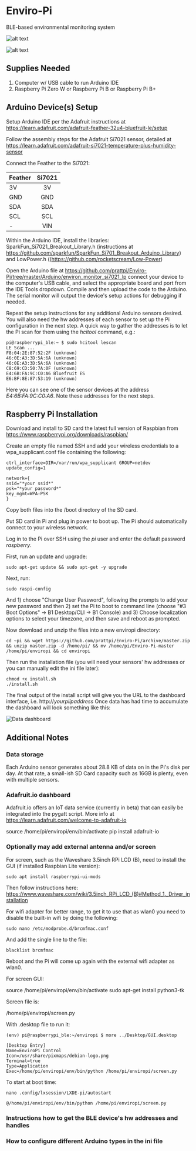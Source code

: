 # Enviro-Pi

BLE-based environmental monitoring system

![alt text](https://prattpi.github.io/Enviro-Pi/IMG_2027.JPG)

![alt text](https://prattpi.github.io/Enviro-Pi/IMG_2020.JPG)

## Supplies Needed 

1. Computer w/ USB cable to run Arduino IDE
2. Raspberry Pi Zero W or Raspberry Pi B or Raspberry Pi B+

## Arduino Device(s) Setup

Setup Arduino IDE per the Adafruit instructions at https://learn.adafruit.com/adafruit-feather-32u4-bluefruit-le/setup

Follow the assembly steps for the Adafruit Si7021 sensor, detailed at https://learn.adafruit.com/adafruit-si7021-temperature-plus-humidity-sensor

Connect the Feather to the Si7021:

| Feather        | Si7021          | 
| ------------- |:-------------:| 
| 3V     | 3V |
| GND     | GND       |
| SDA | SDA      |
| SCL | SCL      |	
| - | VIN      |

Within the Arduino IDE, install the libraries: SparkFun_Si7021_Breakout_Library.h (instructions at https://github.com/sparkfun/SparkFun_Si701_Breakout_Arduino_Library) and LowPower.h ((https://github.com/rocketscream/Low-Power)

Open the Arduino file at https://github.com/prattpi/Enviro-Pi/tree/master/Arduino/environ_monitor_si7021_lp connect your device to the computer's USB cable, and select the appropriate board and port from the IDE Tools dropdown. Compile and then upload the code to the Arduino. The serial monitor will output the device's setup actions for debugging if needed.

Repeat the setup instructions for any additional Arduino sensors desired. You will also need the hw addresses of each sensor to set up the Pi configuration in the next step. A quick way to gather the addresses is to let the Pi scan for them using the *hcitool* command, e.g.:

	pi@raspberrypi_ble:~ $ sudo hcitool lescan
	LE Scan ...
	F8:04:2E:87:52:2F (unknown)
	46:0E:A3:3D:5A:6A (unknown)
	46:0E:A3:3D:5A:6A (unknown)
	C8:69:CD:50:7A:0F (unknown)
	E4:6B:FA:9C:C0:A6 Bluefruit ES
	E6:BF:8E:87:53:19 (unknown)

Here you can see one of the sensor devices at the address *E4:6B:FA:9C:C0:A6*. Note these addresses for the next steps. 

## Raspberry Pi Installation

Download and install to SD card the latest full version of Raspbian from https://www.raspberrypi.org/downloads/raspbian/

Create an empty file named SSH and add your wireless credentials to a wpa_supplicant.conf file containing the following:

	ctrl_interface=DIR=/var/run/wpa_supplicant GROUP=netdev
	update_config=1

	network={
	ssid="*your ssid*"
	psk="*your password*"
	key_mgmt=WPA-PSK
	}

Copy both files into the /boot directory of the SD card.

Put SD card in Pi and plug in power to boot up. The Pi should automatically connect to your wireless network. 

Log in to the Pi over SSH using the *pi* user and enter the default password *raspberry*.

First, run an update and upgrade: 

	sudo apt-get update && sudo apt-get -y upgrade  

Next, run:

	sudo raspi-config 
	
And 1) choose "Change User Password", following the prompts to add your new password and then 2) set the Pi to boot to command line (choose "#3 Boot Options" -> B1 Desktop/CLI -> B1 Console) and 3) Choose localization options to select your timezone, and then save and reboot as prompted.

Now download and unzip the files into a new enviropi directory:

	cd ~pi && wget https://github.com/prattpi/Enviro-Pi/archive/master.zip && unzip master.zip -d /home/pi/ && mv /home/pi/Enviro-Pi-master /home/pi/enviropi && cd enviropi

Then run the installation file (you will need your sensors' hw addresses or you can manually edit the ini file later):

	chmod +x install.sh
	./install.sh 
 
The final output of the install script will give you the URL to the dashboard interface, i.e. http://*yourpiipaddress* Once data has had time to accumulate the dashboard will look something like this:

![Data dashboard](https://prattpi.github.io/Enviro-Pi/dashboard.png)

## Additional Notes

### Data storage

Each Arduino sensor generates about 28.8 KB of data on in the Pi's disk per day. At that rate, a small-ish SD Card capacity such as 16GB is plenty, even with multiple sensors. 

### Adafruit.io dashboard 

Adafruit.io offers an IoT data service (currently in beta) that can easily be integrated into the pygatt script. More info at https://learn.adafruit.com/welcome-to-adafruit-io

source /home/pi/enviropi/env/bin/activate
pip install adafruit-io

### Optionally may add external antenna and/or screen 

For screen, such as the Waveshare 3.5inch RPi LCD (B), need to install the GUI (if installed Raspbian Lite version):

	sudo apt install raspberrypi-ui-mods
	
Then follow instructions here: https://www.waveshare.com/wiki/3.5inch_RPi_LCD_(B)#Method_1._Driver_installation

For wifi adapter for better range, to get it to use that as wlan0 you need to disable the built-in wifi by doing the following:

	sudo nano /etc/modprobe.d/brcmfmac.conf
	
And add the single line to the file:

	blacklist brcmfmac

Reboot and the Pi will come up again with the external wifi adapter as wlan0.

For screen GUI:

source /home/pi/enviropi/env/bin/activate
sudo apt-get install python3-tk

Screen file is:

/home/pi/enviropi/screen.py

With .desktop file to run it:

	(env) pi@raspberrypi_ble:~/enviropi $ more ../Desktop/GUI.desktop
	
	[Desktop Entry]
	Name=EnviroPi Control
	Icon=/usr/share/pixmaps/debian-logo.png
	Terminal=true
	Type=Application
	Exec=/home/pi/enviropi/env/bin/python /home/pi/enviropi/screen.py

To start at boot time:

	nano .config/lxsession/LXDE-pi/autostart

	@/home/pi/enviropi/env/bin/python /home/pi/enviropi/screen.py

### Instructions how to get the BLE device's hw addresses and handles
### How to configure different Arduino types in the ini file 
 
